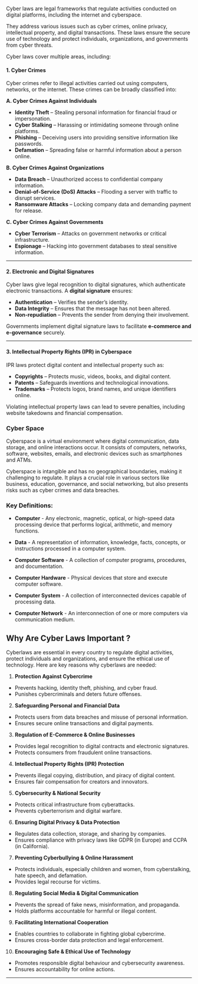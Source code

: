 
Cyber laws are legal frameworks that regulate activities conducted on digital platforms, including the internet and cyberspace. 

They address various issues such as cyber crimes, online privacy, intellectual property, and digital transactions. These laws ensure the secure use of technology and protect individuals, organizations, and governments from cyber threats.

Cyber laws cover multiple areas, including:

#### 1. Cyber Crimes

Cyber crimes refer to illegal activities carried out using computers, networks, or the internet. These crimes can be broadly classified into:

**A. Cyber Crimes Against Individuals**

- **Identity Theft** – Stealing personal information for financial fraud or impersonation.
- **Cyber Stalking** – Harassing or intimidating someone through online platforms.
- **Phishing** – Deceiving users into providing sensitive information like passwords.
- **Defamation** – Spreading false or harmful information about a person online.

**B. Cyber Crimes Against Organizations**

- **Data Breach** – Unauthorized access to confidential company information.
- **Denial-of-Service (DoS) Attacks** – Flooding a server with traffic to disrupt services.
- **Ransomware Attacks** – Locking company data and demanding payment for release.

 **C. Cyber Crimes Against Governments**

- **Cyber Terrorism** – Attacks on government networks or critical infrastructure.
- **Espionage** – Hacking into government databases to steal sensitive information.

---

#### 2. Electronic and Digital Signatures

Cyber laws give legal recognition to digital signatures, which authenticate electronic transactions. A **digital signature** ensures:

- **Authentication** – Verifies the sender’s identity.
- **Data Integrity** – Ensures that the message has not been altered.
- **Non-repudiation** – Prevents the sender from denying their involvement.

Governments implement digital signature laws to facilitate **e-commerce and e-governance** securely.

---

#### 3. Intellectual Property Rights (IPR) in Cyberspace

IPR laws protect digital content and intellectual property such as:

- **Copyrights** – Protects music, videos, books, and digital content.
- **Patents** – Safeguards inventions and technological innovations.
- **Trademarks** – Protects logos, brand names, and unique identifiers online.

Violating intellectual property laws can lead to severe penalties, including website takedowns and financial compensation.

### Cyber Space

Cyberspace is a virtual environment where digital communication, data storage, and online interactions occur. It consists of computers, networks, software, websites, emails, and electronic devices such as smartphones and ATMs.

Cyberspace is intangible and has no geographical boundaries, making it challenging to regulate. It plays a crucial role in various sectors like business, education, governance, and social networking, but also presents risks such as cyber crimes and data breaches.


### Key Definitions:

- **Computer** - Any electronic, magnetic, optical, or high-speed data processing device that performs logical, arithmetic, and memory functions.

- **Data** - A representation of information, knowledge, facts, concepts, or instructions processed in a computer system.

- **Computer Software** - A collection of computer programs, procedures, and documentation.

- **Computer Hardware** - Physical devices that store and execute computer software.

- **Computer System** - A collection of interconnected devices capable of processing data.

- **Computer Network** - An interconnection of one or more computers via communication medium.


## Why Are Cyber Laws Important ?

Cyberlaws are essential in every country to regulate digital activities, protect individuals and organizations, and ensure the ethical use of technology. Here are key reasons why cyberlaws are needed:

 1. **Protection Against Cybercrime**

- Prevents hacking, identity theft, phishing, and cyber fraud.
- Punishes cybercriminals and deters future offenses.

 2. **Safeguarding Personal and Financial Data**

- Protects users from data breaches and misuse of personal information.
- Ensures secure online transactions and digital payments.

 3. **Regulation of E-Commerce & Online Businesses**

- Provides legal recognition to digital contracts and electronic signatures.
- Protects consumers from fraudulent online transactions.

 4. **Intellectual Property Rights (IPR) Protection**

- Prevents illegal copying, distribution, and piracy of digital content.
- Ensures fair compensation for creators and innovators.

 5. **Cybersecurity & National Security**

- Protects critical infrastructure from cyberattacks.
- Prevents cyberterrorism and digital warfare.

 6. **Ensuring Digital Privacy & Data Protection**

- Regulates data collection, storage, and sharing by companies.
- Ensures compliance with privacy laws like GDPR (in Europe) and CCPA (in California).

 7. **Preventing Cyberbullying & Online Harassment**

- Protects individuals, especially children and women, from cyberstalking, hate speech, and defamation.
- Provides legal recourse for victims.

8. **Regulating Social Media & Digital Communication**

- Prevents the spread of fake news, misinformation, and propaganda.
- Holds platforms accountable for harmful or illegal content.

 9. **Facilitating International Cooperation**

- Enables countries to collaborate in fighting global cybercrime.
- Ensures cross-border data protection and legal enforcement.

 10. **Encouraging Safe & Ethical Use of Technology**

- Promotes responsible digital behaviour and cybersecurity awareness.
- Ensures accountability for online actions.

---

